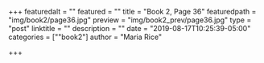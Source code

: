 +++
featuredalt = ""
featured = ""
title = "Book 2, Page 36"
featuredpath = "img/book2/page36.jpg"
preview = "img/book2_prev/page36.jpg"
type = "post"
linktitle = ""
description = ""
date = "2019-08-17T10:25:39-05:00"
categories = [""book2"]
author = "Maria Rice"

+++



